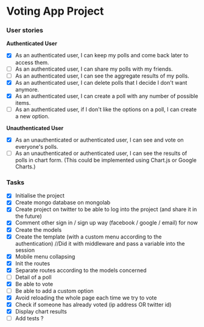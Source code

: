 # Voting App Project
### User stories 
**Authenticated User**
- [x] As an authenticated user, I can keep my polls and come back later to access them. 
- [ ] As an authenticated user, I can share my polls with my friends.
- [ ] As an authenticated user, I can see the aggregate results of my polls.
- [x] As an authenticated user, I can delete polls that I decide I don't want anymore.
- [x] As an authenticated user, I can create a poll with any number of possible items.
- [ ] As an authenticated user, if I don't like the options on a poll, I can create a new option.

**Unauthenticated User**
- [x] As an unauthenticated or authenticated user, I can see and vote on everyone's polls.
- [ ] As an unauthenticated or authenticated user, I can see the results of polls in chart form. (This could be implemented using Chart.js or Google Charts.)

### Tasks
- [x] Initialise the project 
- [x] Create mongo database on mongolab
- [x] Create project on twitter to be able to log into the project (and share it in the future)
- [x] Comment other sign in / sign up way (facebook / google / email) for now
- [x] Create the models 
- [x] Create the template (with a custom menu according to the authentication) //Did it with middleware and pass a variable into the session
- [x] Mobile menu collapsing
- [x] Init the routes
- [x] Separate routes according to the models concerned
- [ ] Detail of a poll
- [x] Be able to vote
- [ ] Be able to add a custom option
- [x] Avoid reloading the whole page each time we try to vote
- [x] Check if someone has already voted (ip address OR twitter id)
- [x] Display chart results
- [ ] Add tests ?
